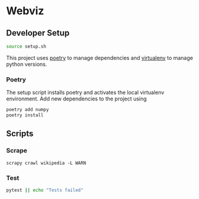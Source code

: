 # Webviz

## Developer Setup

```sh
source setup.sh
```

This project uses [poetry]() to manage dependencies and [virtualenv]() to manage python versions.

### Poetry

The setup script installs poetry and activates the local virtualenv environment. Add new dependencies to the project using

```sh
poetry add numpy
poetry install
```

## Scripts

### Scrape

```
scrapy crawl wikipedia -L WARN
```

### Test

```sh
pytest || echo "Tests failed"
```
